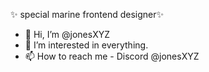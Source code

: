 ✨ special marine frontend designer✨
- 👋 Hi, I’m @jonesXYZ
- 👀 I’m interested in everything.
- 📫 How to reach me  - Discord @jonesXYZ


<!---
jonesXYZ/jonesXYZ is a ✨ special ✨ repository because its `README.md` (this file) appears on your GitHub profile.
You can click the Preview link to take a look at your changes.
--->
